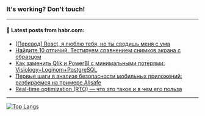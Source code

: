 ### It's working? Don't touch!

---
<!--
#### 🛠️ Technical stack:

![C++](https://img.shields.io/badge/C++-informational?logo=c%2B%2B&style=flat&logoColor=white&color=9C033A)
![Java](https://img.shields.io/badge/Java-informational?logo=java&style=flat&logoColor=white&color=007396)
![Kotlin](https://img.shields.io/badge/Kotlin-informational?logo=Kotlin&style=flat&logoColor=white&color=0095D5)
![JS](https://img.shields.io/badge/JS-informational?logo=javaScript&style=flat&logoColor=black&color=F7Df1E) <br>
![HTML5](https://img.shields.io/badge/HTML5-informational?logo=html5&style=flat&logoColor=white&color=E34F26)
![CSS3](https://img.shields.io/badge/CSS3-informational?logo=css3&style=flat&logoColor=white&color=157286)
![Sass](https://img.shields.io/badge/Saas-informational?logo=sass&style=flat&logoColor=white&color=hotpink)
![PHP](https://img.shields.io/badge/PHP-informational?logo=php&style=flat&logoColor=white&color=777BB4) <br>
![WebPAck](https://img.shields.io/badge/WebPack-informational?logo=webPack&style=flat&logoColor=white&color=FF6F00)
![Bootstrap](https://img.shields.io/badge/Bootstrap-informational?logo=Bootstrap&style=flat&logoColor=white&color=7952B3)
![MySQL](https://img.shields.io/badge/MySQL-informational?logo=MySQL&style=flat&logoColor=white&color=00f) <br>
![NodeJS](https://img.shields.io/badge/NodeJS-informational?logo=node.js&style=flat&logoColor=white&color=43853D)
![Spring](https://img.shields.io/badge/Spring-informational?logo=Spring&style=flat&logoColor=white&color=0A9EDC)
![Angular](https://img.shields.io/badge/Vue-informational?logo=vue.js&style=flat&logoColor=white&color=red)
![Git](https://img.shields.io/badge/Git-informational?logo=git&style=flat&logoColor=white&color=darkorange)

___
-->

#### 💬 Latest posts from habr.com:

<!-- BLOG-POST-LIST:START -->
- [[Перевод] React, я люблю тебя, но ты сводишь меня с ума](https://habr.com/ru/post/693072/?utm_source=habrahabr&utm_medium=rss&utm_campaign=693072)
- [Найдите 10 отличий. Тестируем сравнением снимков экрана с образцом](https://habr.com/ru/post/692974/?utm_source=habrahabr&utm_medium=rss&utm_campaign=692974)
- [Как заменить Qlik и PowerBI с минимальными потерями: Visiology+Loginom+PostgreSQL](https://habr.com/ru/post/692876/?utm_source=habrahabr&utm_medium=rss&utm_campaign=692876)
- [Первые шаги в анализе безопасности мобильных приложений: разбираемся на примере Allsafe](https://habr.com/ru/post/688064/?utm_source=habrahabr&utm_medium=rss&utm_campaign=688064)
- [Real-time optimization &lpar;RTO&rpar; — что это такое и в чем его польза](https://habr.com/ru/post/693042/?utm_source=habrahabr&utm_medium=rss&utm_campaign=693042)
<!-- BLOG-POST-LIST:END -->

---

[![Top Langs](https://github-readme-stats.vercel.app/api/top-langs/?username=zloylis&layout=compact&hide_border=true&theme=dracula)](https://github.com/zloylis)
